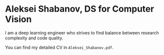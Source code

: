 # Aleksei Shabanov, DS for Computer Vision

I am a deep learning engineer who strives to find balance between research complexity and code quality.

You can find my detailed CV in `Aleksei_Shabanov.pdf`.
